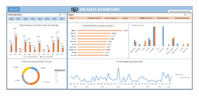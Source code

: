 ![alt text](https://github.com/BaahRichmondWoode/Sales-DashBoard-With-Excel/blob/main/100%20Sales.PNG)
